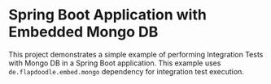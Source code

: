 # Spring Boot Application with Embedded Mongo DB

This project demonstrates a simple example of performing Integration Tests with Mongo DB in a Spring Boot application. 
This example uses `de.flapdoodle.embed.mongo` dependency for integration test execution.